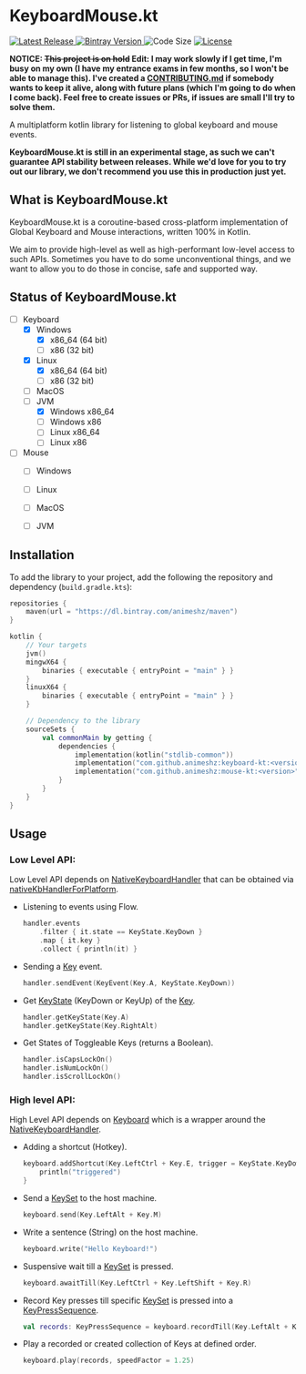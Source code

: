 # KeyboardMouse.kt

<p>
    <a href="https://github.com/Animeshz/keyboard-mouse-kt/releases">
        <img src="https://img.shields.io/github/release-date/Animeshz/keyboard-mouse-kt?style=flat-square&label=Latest%20Release" alt="Latest Release" />
    </a>
    <a href="https://bintray.com/animeshz/maven/keyboard-mouse-kt">
        <img src="https://img.shields.io/bintray/v/animeshz/maven/keyboard-mouse-kt?color=blue&style=flat-square" alt="Bintray Version">
    </a>
    <img src="https://img.shields.io/github/languages/code-size/Animeshz/keyboard-mouse-kt?style=flat-square" alt="Code Size"/>
    <a href="https://github.com/Animeshz/keyboard-mouse-kt/blob/master/LICENSE">
        <img src="https://img.shields.io/github/license/Animeshz/keyboard-mouse-kt?style=flat-square" alt="License" />
    </a>
</p>

__NOTICE: ~~This project is on hold~~ Edit: I may work slowly if I get time, I'm busy on my own (I have my entrance exams in few months, so I won't be able to manage this). I've created a [CONTRIBUTING.md](https://github.com/Animeshz/keyboard-mouse-kt/blob/master/CONTRIBUTING.md) if somebody wants to keep it alive, along with future plans (which I'm going to do when I come back). Feel free to create issues or PRs, if issues are small I'll try to solve them.__

A multiplatform kotlin library for listening to global keyboard and mouse events.

__KeyboardMouse.kt is still in an experimental stage, as such we can't guarantee API stability between releases. While we'd love for you to try out our library, we don't recommend you use this in production just yet.__

## What is KeyboardMouse.kt

KeyboardMouse.kt is a coroutine-based cross-platform implementation of Global Keyboard and Mouse interactions, written 100% in Kotlin.

We aim to provide high-level as well as high-performant low-level access to such APIs. Sometimes you have to do some unconventional things, and we want to allow you to do those in concise, safe and supported way.

## Status of KeyboardMouse.kt

  - [ ] Keyboard
    - [X] Windows
      - [X] x86_64 (64 bit)
      - [ ] x86    (32 bit)
    - [X] Linux
      - [X] x86_64 (64 bit)
      - [ ] x86    (32 bit)
    - [ ] MacOS
    - [ ] JVM
      - [X] Windows x86_64
      - [ ] Windows x86
      - [ ] Linux x86_64
      - [ ] Linux x86
  - [ ] Mouse
    - [ ] Windows
    - [ ] Linux
    - [ ] MacOS
    - [ ] JVM


## Installation

To add the library to your project, add the following the repository and dependency (`build.gradle.kts`):

```kotlin
repositories {
    maven(url = "https://dl.bintray.com/animeshz/maven")
}

kotlin {
    // Your targets
    jvm()
    mingwX64 {
        binaries { executable { entryPoint = "main" } }
    }
    linuxX64 {
        binaries { executable { entryPoint = "main" } }
    }

    // Dependency to the library
    sourceSets {
        val commonMain by getting {
            dependencies {
                implementation(kotlin("stdlib-common"))
                implementation("com.github.animeshz:keyboard-kt:<version>")
                implementation("com.github.animeshz:mouse-kt:<version>")
            }
        }
    }
}
```

## Usage

### Low Level API:

Low Level API depends on [NativeKeyboardHandler][1] that can be obtained via [nativeKbHandlerForPlatform][2].

- Listening to events using Flow.
  ```kotlin
  handler.events
      .filter { it.state == KeyState.KeyDown }
      .map { it.key }
      .collect { println(it) }
  ```
- Sending a [Key][3] event.
  ```kotlin
  handler.sendEvent(KeyEvent(Key.A, KeyState.KeyDown))
  ```
- Get [KeyState][7] (KeyDown or KeyUp) of the [Key][3].
  ```kotlin
  handler.getKeyState(Key.A)
  handler.getKeyState(Key.RightAlt)
  ```
- Get States of Toggleable Keys (returns a Boolean).
  ```kotlin
  handler.isCapsLockOn()
  handler.isNumLockOn()
  handler.isScrollLockOn()
  ```
    
### High level API:

High Level API depends on [Keyboard][4] which is a wrapper around the [NativeKeyboardHandler][1].

- Adding a shortcut (Hotkey).
  ```kotlin
  keyboard.addShortcut(Key.LeftCtrl + Key.E, trigger = KeyState.KeyDown) {
      println("triggered")
  }
  ```
- Send a [KeySet][5] to the host machine.
  ```kotlin
  keyboard.send(Key.LeftAlt + Key.M)
  ```
- Write a sentence (String) on the host machine.
  ```kotlin
  keyboard.write("Hello Keyboard!")
  ```
- Suspensive wait till a [KeySet][5] is pressed.
  ```kotlin
  keyboard.awaitTill(Key.LeftCtrl + Key.LeftShift + Key.R)
  ```
- Record Key presses till specific [KeySet][5] is pressed into a [KeyPressSequence][6].
  ```kotlin
  val records: KeyPressSequence = keyboard.recordTill(Key.LeftAlt + Key.A)
  ```
- Play a recorded or created collection of Keys at defined order.
  ```kotlin
  keyboard.play(records, speedFactor = 1.25)
  ```

[1]: https://github.com/Animeshz/keyboard-mouse-kt/blob/master/keyboard/src/commonMain/kotlin/com/github/animeshz/keyboard/NativeKeyboardHandler.kt

[2]: https://github.com/Animeshz/keyboard-mouse-kt/blob/master/keyboard/src/commonMain/kotlin/com/github/animeshz/keyboard/NativeKeyboardHandler.kt

[3]: https://github.com/Animeshz/keyboard-mouse-kt/blob/master/keyboard/src/commonMain/kotlin/com/github/animeshz/keyboard/entity/Key.kt

[4]: https://github.com/Animeshz/keyboard-mouse-kt/blob/master/keyboard/src/commonMain/kotlin/com/github/animeshz/keyboard/Keyboard.kt

[5]: https://github.com/Animeshz/keyboard-mouse-kt/blob/master/keyboard/src/commonMain/kotlin/com/github/animeshz/keyboard/entity/KeySet.kt

[6]: https://github.com/Animeshz/keyboard-mouse-kt/blob/master/keyboard/src/commonMain/kotlin/com/github/animeshz/keyboard/Keyboard.kt#L33

[7]: https://github.com/Animeshz/keyboard-mouse-kt/blob/master/keyboard/src/commonMain/kotlin/com/github/animeshz/keyboard/events/KeyEvent.kt

